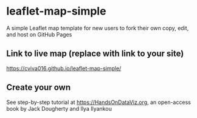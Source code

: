 # leaflet-map-simple
A simple Leaflet map template for new users to fork their own copy, edit, and host on GitHub Pages

## Link to live map (replace with link to your site)
https://cviva016.github.io/leaflet-map-simple/

## Create your own
See step-by-step tutorial at https://HandsOnDataViz.org, an open-access book by Jack Dougherty and Ilya Ilyankou
